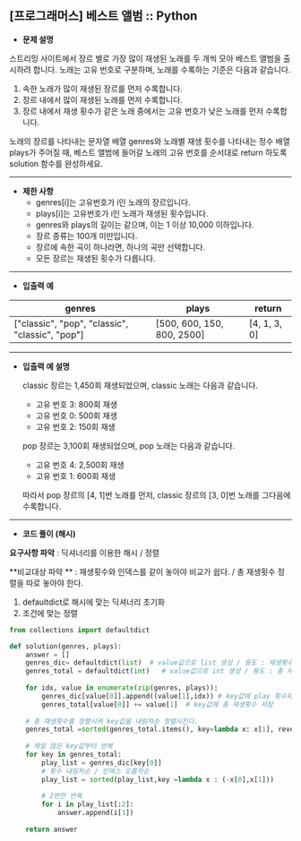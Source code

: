 ## [프로그래머스] 베스트 앨범 :: Python



-  **문제 설명**

스트리밍 사이트에서 장르 별로 가장 많이 재생된 노래를 두 개씩 모아 베스트 앨범을 출시하려 합니다. 노래는 고유 번호로 구분하며, 노래를 수록하는 기준은 다음과 같습니다.

1. 속한 노래가 많이 재생된 장르를 먼저 수록합니다.
2. 장르 내에서 많이 재생된 노래를 먼저 수록합니다.
3. 장르 내에서 재생 횟수가 같은 노래 중에서는 고유 번호가 낮은 노래를 먼저 수록합니다.

노래의 장르를 나타내는 문자열 배열 genres와 노래별 재생 횟수를 나타내는 정수 배열 plays가 주어질 때, 베스트 앨범에 들어갈 노래의 고유 번호를 순서대로 return 하도록 solution 함수를 완성하세요.



---



- **제한 사항**
  - genres[i]는 고유번호가 i인 노래의 장르입니다.
  - plays[i]는 고유번호가 i인 노래가 재생된 횟수입니다.
  - genres와 plays의 길이는 같으며, 이는 1 이상 10,000 이하입니다.
  - 장르 종류는 100개 미만입니다.
  - 장르에 속한 곡이 하나라면, 하나의 곡만 선택합니다.
  - 모든 장르는 재생된 횟수가 다릅니다.



---



-  **입출력 예**

| genres                                          | plays                      | return       |
| ----------------------------------------------- | -------------------------- | ------------ |
| ["classic", "pop", "classic", "classic", "pop"] | [500, 600, 150, 800, 2500] | [4, 1, 3, 0] |





---



- **입출력 예 설명**

  classic 장르는 1,450회 재생되었으며, classic 노래는 다음과 같습니다.

  - 고유 번호 3: 800회 재생
  - 고유 번호 0: 500회 재생
  - 고유 번호 2: 150회 재생

  pop 장르는 3,100회 재생되었으며, pop 노래는 다음과 같습니다.

  - 고유 번호 4: 2,500회 재생
  - 고유 번호 1: 600회 재생

  따라서 pop 장르의 [4, 1]번 노래를 먼저, classic 장르의 [3, 0]번 노래를 그다음에 수록합니다.



---



- **코드 풀이 (해시)**

**요구사항 파악**  :  딕셔너리를 이용한 해시 / 정렬 

**비교대상 파악 ** :  재생횟수와 인덱스를 같이 놓아야 비교가 쉽다. / 총 재생횟수 정렬을 따로 놓아야 한다.

1. defaultdict로 해시에 맞는 딕셔너리 초기화
2. 조건에 맞는 정렬

```python
from collections import defaultdict

def solution(genres, plays):
    answer = []
    genres_dic= defaultdict(list)  # value값으로 list 생성 / 용도 : 재생횟수와 인덱스 
    genres_total = defaultdict(int)   # value값으로 int 생성 / 용도 : 총 재생횟수 비교
    
    for idx, value in enumerate(zip(genres, plays)):
        genres_dic[value[0]].append((value[1],idx)) # key값에 play 횟수와 idx저장
        genres_total[value[0]] += value[1]  # key값에 총 재생횟수 저장
    
    # 총 재생횟수를 정렬시켜 key값을 내림차순 정렬시킨다.
    genres_total =sorted(genres_total.items(), key=lambda x: x[1], reverse=True)
	
    # 제일 많은 key값부터 반복
    for key in genres_total:
        play_list = genres_dic[key[0]]  
        # 횟수 내림차순 / 인덱스 오름차순
        play_list = sorted(play_list,key =lambda x : (-x[0],x[1])) 
        
        # 2번만 반복
        for i in play_list[:2]:
            answer.append(i[1])
    
    return answer


```

